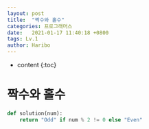```yaml
---
layout: post
title:  "짝수와 홀수"
categories: 프로그래머스
date:   2021-01-17 11:40:18 +0800
tags: Lv.1
author: Haribo
---
```


* content
{:toc}
# 짝수와 홀수

```python
def solution(num):
    return "Odd" if num % 2 != 0 else "Even"
```

